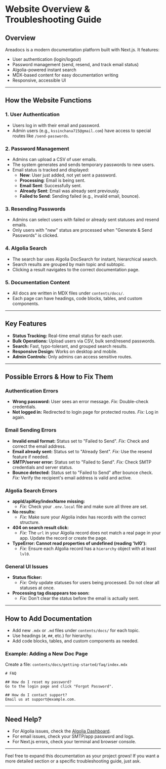 # Website Overview & Troubleshooting Guide

## Overview

Areadocs is a modern documentation platform built with Next.js. It features:
- User authentication (login/logout)
- Password management (send, resend, and track email status)
- Algolia-powered instant search
- MDX-based content for easy documentation writing
- Responsive, accessible UI

---

## How the Website Functions

### 1. User Authentication
- Users log in with their email and password.
- Admin users (e.g., `kssinchana715@gmail.com`) have access to special routes like `/send-passwords`.

### 2. Password Management
- Admins can upload a CSV of user emails.
- The system generates and sends temporary passwords to new users.
- Email status is tracked and displayed:
  - **New**: User just added, not yet sent a password.
  - **Processing**: Email is being sent.
  - **Email Sent**: Successfully sent.
  - **Already Sent**: Email was already sent previously.
  - **Failed to Send**: Sending failed (e.g., invalid email, bounce).

### 3. Resending Passwords
- Admins can select users with failed or already sent statuses and resend emails.
- Only users with "new" status are processed when "Generate & Send Passwords" is clicked.

### 4. Algolia Search
- The search bar uses Algolia DocSearch for instant, hierarchical search.
- Search results are grouped by main topic and subtopic.
- Clicking a result navigates to the correct documentation page.

### 5. Documentation Content
- All docs are written in MDX files under `contents/docs/`.
- Each page can have headings, code blocks, tables, and custom components.

---

## Key Features

- **Status Tracking:** Real-time email status for each user.
- **Bulk Operations:** Upload users via CSV, bulk send/resend passwords.
- **Search:** Fast, typo-tolerant, and grouped search results.
- **Responsive Design:** Works on desktop and mobile.
- **Admin Controls:** Only admins can access sensitive routes.

---

## Possible Errors & How to Fix Them

### Authentication Errors
- **Wrong password:** User sees an error message. _Fix:_ Double-check credentials.
- **Not logged in:** Redirected to login page for protected routes. _Fix:_ Log in again.

### Email Sending Errors
- **Invalid email format:** Status set to "Failed to Send". _Fix:_ Check and correct the email address.
- **Email already sent:** Status set to "Already Sent". _Fix:_ Use the resend feature if needed.
- **SMTP/server error:** Status set to "Failed to Send". _Fix:_ Check SMTP credentials and server status.
- **Bounce detected:** Status set to "Failed to Send" after bounce check. _Fix:_ Verify the recipient's email address is valid and active.

### Algolia Search Errors
- **appId/apiKey/indexName missing:**
  - _Fix:_ Check your `.env.local` file and make sure all three are set.
- **No results:**
  - _Fix:_ Make sure your Algolia index has records with the correct structure.
- **404 on search result click:**
  - _Fix:_ The `url` in your Algolia record does not match a real page in your app. Update the record or create the page.
- **TypeError: Cannot read properties of undefined (reading 'lvl0'):**
  - _Fix:_ Ensure each Algolia record has a `hierarchy` object with at least `lvl0`.

### General UI Issues
- **Status flicker:**
  - _Fix:_ Only update statuses for users being processed. Do not clear all statuses at once.
- **Processing tag disappears too soon:**
  - _Fix:_ Don't clear the status before the email is actually sent.

---

## How to Add Documentation

- Add new `.mdx` or `.md` files under `contents/docs/` for each topic.
- Use headings (`#`, `##`, etc.) for hierarchy.
- Add code blocks, tables, and custom components as needed.

### Example: Adding a New Doc Page

Create a file: `contents/docs/getting-started/faq/index.mdx`

```mdx
# FAQ

## How do I reset my password?
Go to the login page and click "Forgot Password".

## How do I contact support?
Email us at support@example.com.
```

---

## Need Help?

- For Algolia issues, check the [Algolia Dashboard](https://www.algolia.com/).
- For email issues, check your SMTP/app password and logs.
- For Next.js errors, check your terminal and browser console.

---

Feel free to expand this documentation as your project grows! If you want a more detailed section or a specific troubleshooting guide, just ask. 
